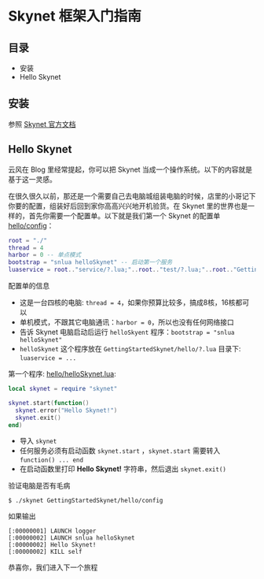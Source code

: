 # Skynet 框架入门指南

## 目录

* 安装
* Hello Skynet

## 安装
参照 [Skynet 官方文档](https://github.com/cloudwu/skynet)

## Hello Skynet
云风在 Blog 里经常提起，你可以把 Skynet 当成一个操作系统。以下的内容就是基于这一灵感。

在很久很久以前，那还是一个需要自己去电脑城组装电脑的时候，店里的小哥记下你要的配置，组装好后回到家你高高兴兴地开机验货。在 Skynet 里的世界也是一样的，首先你需要一个配置单。以下就是我们第一个 Skynet 的配置单 [hello/config](hello/config)：

```lua
root = "./"
thread = 4
harbor = 0 -- 单点模式
bootstrap = "snlua helloSkynet"	-- 启动第一个服务
luaservice = root.."service/?.lua;"..root.."test/?.lua;"..root.."GettingStartedSkynet/hello/?.lua"
```

配置单的信息

* 这是一台四核的电脑: `thread = 4`，如果你预算比较多，搞成8核，16核都可以
* 单机模式，不跟其它电脑通讯：`harbor = 0`，所以也没有任何网络接口
* 告诉 Skynet 电脑启动后运行 `helloSkyent` 程序：`bootstrap = "snlua helloSkynet"`
* `helloSkynet` 这个程序放在 `GettingStartedSkynet/hello/?.lua` 目录下: `luaservice = ...`


 第一个程序: [hello/helloSkynet.lua](hello/helloSkynet.lua):

 ```lua
 local skynet = require "skynet"

 skynet.start(function()
   skynet.error("Hello Skynet!")
   skynet.exit()
 end)
 ```

* 导入 `skynet`
* 任何服务必须有启动函数 `skynet.start` ，`skynet.start` 需要转入 `function() ... end`
* 在启动函数里打印 __Hello Skynet!__ 字符串，然后退出 `skynet.exit()`

验证电脑是否有毛病
```
$ ./skynet GettingStartedSkynet/hello/config
```

如果输出
```
[:00000001] LAUNCH logger
[:00000002] LAUNCH snlua helloSkynet
[:00000002] Hello Skynet!
[:00000002] KILL self
```

恭喜你，我们进入下一个旅程
